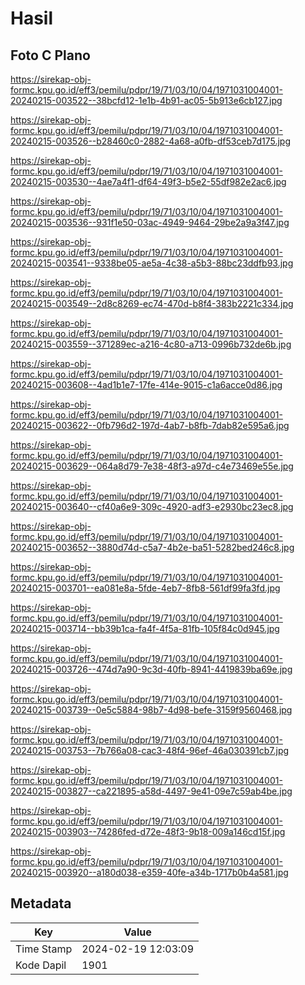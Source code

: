 # Hasil

## Foto C Plano

https://sirekap-obj-formc.kpu.go.id/eff3/pemilu/pdpr/19/71/03/10/04/1971031004001-20240215-003522--38bcfd12-1e1b-4b91-ac05-5b913e6cb127.jpg

https://sirekap-obj-formc.kpu.go.id/eff3/pemilu/pdpr/19/71/03/10/04/1971031004001-20240215-003526--b28460c0-2882-4a68-a0fb-df53ceb7d175.jpg

https://sirekap-obj-formc.kpu.go.id/eff3/pemilu/pdpr/19/71/03/10/04/1971031004001-20240215-003530--4ae7a4f1-df64-49f3-b5e2-55df982e2ac6.jpg

https://sirekap-obj-formc.kpu.go.id/eff3/pemilu/pdpr/19/71/03/10/04/1971031004001-20240215-003536--931f1e50-03ac-4949-9464-29be2a9a3f47.jpg

https://sirekap-obj-formc.kpu.go.id/eff3/pemilu/pdpr/19/71/03/10/04/1971031004001-20240215-003541--9338be05-ae5a-4c38-a5b3-88bc23ddfb93.jpg

https://sirekap-obj-formc.kpu.go.id/eff3/pemilu/pdpr/19/71/03/10/04/1971031004001-20240215-003549--2d8c8269-ec74-470d-b8f4-383b2221c334.jpg

https://sirekap-obj-formc.kpu.go.id/eff3/pemilu/pdpr/19/71/03/10/04/1971031004001-20240215-003559--371289ec-a216-4c80-a713-0996b732de6b.jpg

https://sirekap-obj-formc.kpu.go.id/eff3/pemilu/pdpr/19/71/03/10/04/1971031004001-20240215-003608--4ad1b1e7-17fe-414e-9015-c1a6acce0d86.jpg

https://sirekap-obj-formc.kpu.go.id/eff3/pemilu/pdpr/19/71/03/10/04/1971031004001-20240215-003622--0fb796d2-197d-4ab7-b8fb-7dab82e595a6.jpg

https://sirekap-obj-formc.kpu.go.id/eff3/pemilu/pdpr/19/71/03/10/04/1971031004001-20240215-003629--064a8d79-7e38-48f3-a97d-c4e73469e55e.jpg

https://sirekap-obj-formc.kpu.go.id/eff3/pemilu/pdpr/19/71/03/10/04/1971031004001-20240215-003640--cf40a6e9-309c-4920-adf3-e2930bc23ec8.jpg

https://sirekap-obj-formc.kpu.go.id/eff3/pemilu/pdpr/19/71/03/10/04/1971031004001-20240215-003652--3880d74d-c5a7-4b2e-ba51-5282bed246c8.jpg

https://sirekap-obj-formc.kpu.go.id/eff3/pemilu/pdpr/19/71/03/10/04/1971031004001-20240215-003701--ea081e8a-5fde-4eb7-8fb8-561df99fa3fd.jpg

https://sirekap-obj-formc.kpu.go.id/eff3/pemilu/pdpr/19/71/03/10/04/1971031004001-20240215-003714--bb39b1ca-fa4f-4f5a-81fb-105f84c0d945.jpg

https://sirekap-obj-formc.kpu.go.id/eff3/pemilu/pdpr/19/71/03/10/04/1971031004001-20240215-003726--474d7a90-9c3d-40fb-8941-4419839ba69e.jpg

https://sirekap-obj-formc.kpu.go.id/eff3/pemilu/pdpr/19/71/03/10/04/1971031004001-20240215-003739--0e5c5884-98b7-4d98-befe-3159f9560468.jpg

https://sirekap-obj-formc.kpu.go.id/eff3/pemilu/pdpr/19/71/03/10/04/1971031004001-20240215-003753--7b766a08-cac3-48f4-96ef-46a030391cb7.jpg

https://sirekap-obj-formc.kpu.go.id/eff3/pemilu/pdpr/19/71/03/10/04/1971031004001-20240215-003827--ca221895-a58d-4497-9e41-09e7c59ab4be.jpg

https://sirekap-obj-formc.kpu.go.id/eff3/pemilu/pdpr/19/71/03/10/04/1971031004001-20240215-003903--74286fed-d72e-48f3-9b18-009a146cd15f.jpg

https://sirekap-obj-formc.kpu.go.id/eff3/pemilu/pdpr/19/71/03/10/04/1971031004001-20240215-003920--a180d038-e359-40fe-a34b-1717b0b4a581.jpg


## Metadata

| Key        | Value               |
| ---------- | ------------------- |
| Time Stamp | 2024-02-19 12:03:09 |
| Kode Dapil | 1901                |



